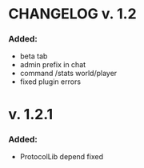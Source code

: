 # CHANGELOG v. 1.2
### Added:
- beta tab
- admin prefix in chat
- command /stats world/player
- fixed plugin errors

# v. 1.2.1
### Added:
- ProtocolLib depend fixed